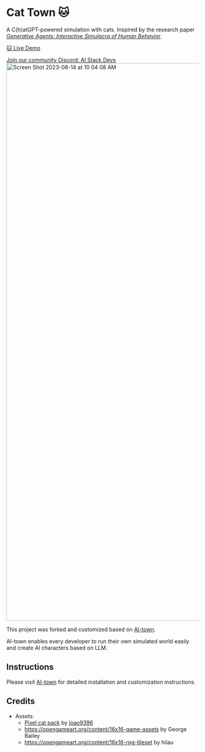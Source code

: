 # Cat Town 🐱

A C(h)atGPT-powered simulation with cats. Inspired by the research paper [_Generative Agents: Interactive Simulacra of Human Behavior_](https://arxiv.org/pdf/2304.03442.pdf).

[🐱 Live Demo](https://cat-town.fly.dev/)

[Join our community Discord: AI Stack Devs](https://discord.gg/PQUmTBTGmT)
<img width="1452" alt="Screen Shot 2023-08-14 at 10 04 08 AM" src="https://github.com/ykhli/cat-town/assets/3489963/528ae3cd-c0f8-4835-a00d-a7db51f68b1b">

This project was forked and customized based on [AI-town](https://github.com/a16z-infra/AI-town).

AI-town enables every developer to run their own simulated world easily and create AI characters based on LLM.

## Instructions
Please visit [AI-town](https://github.com/a16z-infra/AI-town) for detailed installation and customization instructions.

## Credits
- Assets:
    - [Pixel cat pack](https://joao9396.itch.io/pixel-cats-pack) by [joao9396](https://joao9396.itch.io/)
    - https://opengameart.org/content/16x16-game-assets by George Bailey
    - https://opengameart.org/content/16x16-rpg-tileset by hilau
